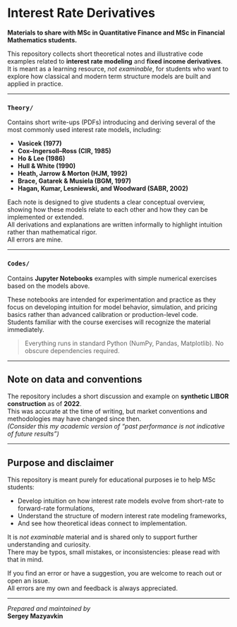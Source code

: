 # Interest Rate Derivatives

**Materials to share with MSc in Quantitative Finance and MSc in Financial Mathematics students.**

This repository collects short theoretical notes and illustrative code examples related to **interest rate modeling** and **fixed income derivatives**.  
It is meant as a learning resource, *not examinable*, for students who want to explore how classical and modern term structure models are built and applied in practice.

---

### `Theory/`
Contains short write-ups (PDFs) introducing and deriving several of the most commonly used interest rate models, including:

- **Vasicek (1977)**  
- **Cox–Ingersoll–Ross (CIR, 1985)**  
- **Ho & Lee (1986)**  
- **Hull & White (1990)**  
- **Heath, Jarrow & Morton (HJM, 1992)**  
- **Brace, Gatarek & Musiela (BGM, 1997)**
- **Hagan, Kumar, Lesniewski, and Woodward (SABR, 2002)**

Each note is designed to give students a clear conceptual overview, showing how these models relate to each other and how they can be implemented or extended.  
All derivations and explanations are written informally to highlight intuition rather than mathematical rigor.  
All errors are mine.

---

### `Codes/`
Contains **Jupyter Notebooks** examples with simple numerical exercises based on the models above.

These notebooks are intended for experimentation and practice as they focus on developing intuition for model behavior, simulation, and pricing basics rather than advanced calibration or production-level code.  
Students familiar with the course exercises will recognize the material immediately.

> Everything runs in standard Python (NumPy, Pandas, Matplotlib). No obscure dependencies required.

---

## Note on data and conventions
The repository includes a short discussion and example on **synthetic LIBOR construction** as of **2022**.  
This was accurate at the time of writing, but market conventions and methodologies may have changed since then.  
*(Consider this my academic version of “past performance is not indicative of future results”)*

---

## Purpose and disclaimer
This repository is meant purely for educational purposes ie to help MSc students:
- Develop intuition on how interest rate models evolve from short-rate to forward-rate formulations,  
- Understand the structure of modern interest rate modeling frameworks,  
- And see how theoretical ideas connect to implementation.

It is *not examinable* material and is shared only to support further understanding and curiosity.  
There may be typos, small mistakes, or inconsistencies: please read with that in mind.  

If you find an error or have a suggestion, you are welcome to reach out or open an issue.  
All errors are my own and feedback is always appreciated.

---
*Prepared and maintained by*  
**Sergey Mazyavkin**
